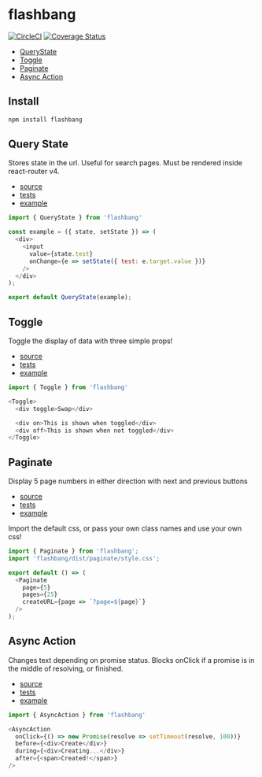 # flashbang

[![CircleCI](https://circleci.com/gh/kimmelsg/flashbang.svg?style=svg)](https://circleci.com/gh/kimmelsg/flashbang)
[![Coverage Status](https://coveralls.io/repos/github/kimmelsg/tracker/badge.svg?branch=master)](https://coveralls.io/github/kimmelsg/tracker?branch=master)

- [QueryState](#query-state)
- [Toggle](#toggle)
- [Paginate](#paginate)
- [Async Action](#async-action)

## Install

```js
npm install flashbang
```

## Query State

Stores state in the url. Useful for search pages. Must be rendered inside react-router v4.

- [source](/src/query-state.js)
- [tests](/tests/query-state.js)
- [example](/example/src/example/query-state.js)

```js
import { QueryState } from 'flashbang'

const example = ({ state, setState }) => (
  <div>
    <input
      value={state.test}
      onChange={e => setState({ test: e.target.value })}
    />
  </div>
);

export default QueryState(example);
```


## Toggle

Toggle the display of data with three simple props!

- [source](/src/toggle.js)
- [tests](/tests/toggle.js)
- [example](/example/src/example/toggle.js)

```js
import { Toggle } from 'flashbang'

<Toggle>
  <div toggle>Swap</div>

  <div on>This is shown when toggled</div>
  <div off>This is shown when not toggled</div>
</Toggle>
```


## Paginate

Display 5 page numbers in either direction with next and previous buttons

- [source](/src/paginate)
- [tests](/tests/paginate.js)
- [example](/example/src/example/paginate.js)

Import the default css, or pass your own class names and use your own css!

```js
import { Paginate } from 'flashbang';
import 'flashbang/dist/paginate/style.css';

export default () => (
  <Paginate
    page={5}
    pages={25}
    createURL={page => `?page=${page}`}
  />
);
```


## Async Action

Changes text depending on promise status. Blocks onClick if a promise is in the middle of resolving, or finished.

- [source](/src/async-action)
- [tests](/tests/async-action.js)
- [example](/example/src/example/async-action.js)

```js
import { AsyncAction } from 'flashbang'

<AsyncAction
  onClick={() => new Promise(resolve => setTimeout(resolve, 100))}
  before={<div>Create</div>}
  during={<div>Creating...</div>}
  after={<span>Created!</span>}
/>
```
